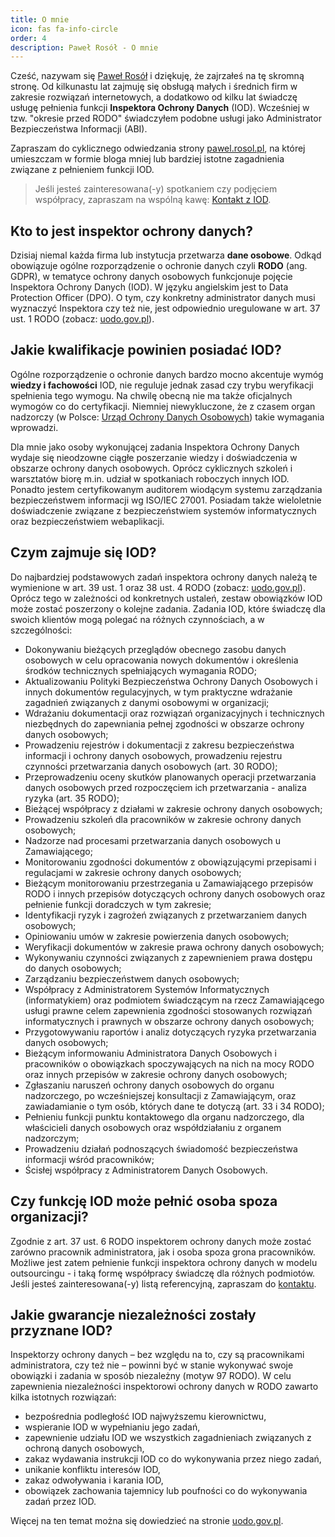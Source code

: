 ```yaml
---
title: O mnie
icon: fas fa-info-circle
order: 4
description: Paweł Rosół - O mnie
---
```



Cześć, nazywam się [Paweł Rosół](https://pawel.rosol.pl "Paweł Rosół IOD") i dziękuję, że zajrzałeś na tę skromną stronę. Od kilkunastu lat zajmuję się obsługą małych i średnich firm w zakresie rozwiązań internetowych, a dodatkowo od kilku lat świadczę usługę pełnienia funkcji **Inspektora Ochrony Danych** (IOD). Wcześniej w tzw. "okresie przed RODO" świadczyłem podobne usługi jako Administrator Bezpieczeństwa Informacji (ABI).

Zapraszam do cyklicznego odwiedzania strony [pawel.rosol.pl](https://pawel.rosol.pl), na której umieszczam w formie bloga mniej lub bardziej istotne zagadnienia związane z pełnieniem funkcji IOD.

> Jeśli jesteś zainteresowana(-y) spotkaniem czy podjęciem współpracy, zapraszam na wspólną kawę: [Kontakt z IOD](/contact "Kontakt z Inspektorem Ochrony Danych").

## Kto to jest inspektor ochrony danych?

Dzisiaj niemal każda firma lub instytucja przetwarza **dane osobowe**. Odkąd obowiązuje ogólne rozporządzenie o ochronie danych czyli **RODO** (ang. GDPR), w tematyce ochrony danych osobowych funkcjonuje pojęcie Inspektora Ochrony Danych (IOD). W języku angielskim jest to Data Protection Officer (DPO). O tym, czy konkretny administrator danych musi wyznaczyć Inspektora czy też nie, jest odpowiednio uregulowane w art. 37 ust. 1 RODO (zobacz: [uodo.gov.pl](https://archiwum.uodo.gov.pl/pl/223/638 "Kto może, a kto musi wyznaczyć IOD?")).

## Jakie kwalifikacje powinien posiadać IOD?

Ogólne rozporządzenie o ochronie danych bardzo mocno akcentuje wymóg **wiedzy i fachowości** IOD, nie reguluje jednak zasad czy trybu weryfikacji spełnienia tego wymogu. Na chwilę obecną nie ma także oficjalnych wymogów co do certyfikacji. Niemniej niewykluczone, że z czasem organ nadzorczy (w Polsce: [Urząd Ochrony Danych Osobowych](https://uodo.gov.pl/pl "UODO")) takie wymagania wprowadzi.

Dla mnie jako osoby wykonującej zadania Inspektora Ochrony Danych wydaje się nieodzowne ciągłe poszerzanie wiedzy i doświadczenia w obszarze ochrony danych osobowych. Oprócz cyklicznych szkoleń i warsztatów biorę m.in. udział w spotkaniach roboczych innych IOD. Ponadto jestem certyfikowanym auditorem wiodącym systemu zarządzania bezpieczeństwem informacji wg ISO/IEC 27001. Posiadam także wieloletnie doświadczenie związane z bezpieczeństwiem systemów informatycznych oraz bezpieczeństwiem webaplikacji.

## Czym zajmuje się IOD?

Do najbardziej podstawowych zadań inspektora ochrony danych należą te wymienione w art. 39 ust. 1 oraz 38 ust. 4 RODO (zobacz: [uodo.gov.pl](https://archiwum.uodo.gov.pl/pl/225/662 "Jakie zadania ma IOD?")). Oprócz tego w zależności od konkretnych ustaleń, zestaw obowiązków IOD może zostać poszerzony o kolejne zadania. Zadania IOD, które świadczę dla swoich klientów mogą polegać na różnych czynnościach, a w szczególności:

  - Dokonywaniu bieżących przeglądów obecnego zasobu danych osobowych w celu opracowania nowych dokumentów i określenia środków technicznych spełniających wymagania RODO;
  - Aktualizowaniu Polityki Bezpieczeństwa Ochrony Danych Osobowych i innych dokumentów regulacyjnych, w tym praktyczne wdrażanie zagadnień związanych z danymi osobowymi w organizacji;
  - Wdrażaniu dokumentacji oraz rozwiązań organizacyjnych i technicznych niezbędnych do zapewniania pełnej zgodności w obszarze ochrony danych osobowych;
  - Prowadzeniu rejestrów i dokumentacji z zakresu bezpieczeństwa informacji i ochrony danych osobowych, prowadzeniu rejestru czynności przetwarzania danych osobowych (art. 30 RODO);
  - Przeprowadzeniu oceny skutków planowanych operacji przetwarzania danych osobowych przed rozpoczęciem ich przetwarzania - analiza ryzyka (art. 35 RODO);
  - Bieżącej współpracy z działami w zakresie ochrony danych osobowych;
  - Prowadzeniu szkoleń dla pracowników w zakresie ochrony danych osobowych;
  - Nadzorze nad procesami przetwarzania danych osobowych u Zamawiającego;
  - Monitorowaniu zgodności dokumentów z obowiązującymi przepisami i regulacjami w zakresie ochrony danych osobowych;
  - Bieżącym monitorowaniu przestrzegania u Zamawiającego przepisów RODO i innych przepisów dotyczących ochrony danych osobowych oraz pełnienie funkcji doradczych w tym zakresie;
  - Identyfikacji ryzyk i zagrożeń związanych z przetwarzaniem danych osobowych;
  - Opiniowaniu umów w zakresie powierzenia danych osobowych;
  - Weryfikacji dokumentów w zakresie prawa ochrony danych osobowych;
  - Wykonywaniu czynności związanych z zapewnieniem prawa dostępu do danych osobowych;
  - Zarządzaniu bezpieczeństwem danych osobowych;
  - Współpracy z Administratorem Systemów Informatycznych (informatykiem) oraz podmiotem świadczącym na rzecz Zamawiającego usługi prawne celem zapewnienia zgodności stosowanych rozwiązań informatycznych i prawnych w obszarze ochrony danych osobowych;
  - Przygotowywaniu raportów i analiz dotyczących ryzyka przetwarzania danych osobowych;
  - Bieżącym informowaniu Administratora Danych Osobowych i pracowników o obowiązkach spoczywających na nich na mocy RODO oraz innych przepisów w zakresie ochrony danych osobowych;
  - Zgłaszaniu naruszeń ochrony danych osobowych do organu nadzorczego, po wcześniejszej konsultacji z Zamawiającym, oraz zawiadamianie o tym osób, których dane te dotyczą (art. 33 i 34 RODO);
  - Pełnieniu funkcji punktu kontaktowego dla organu nadzorczego, dla właścicieli danych osobowych oraz współdziałaniu z organem nadzorczym;
  - Prowadzeniu działań podnoszących świadomość bezpieczeństwa informacji wśród pracowników;
  - Ścisłej współpracy z Administratorem Danych Osobowych.

## Czy funkcję IOD może pełnić osoba spoza organizacji?

Zgodnie z art. 37 ust. 6 RODO inspektorem ochrony danych może zostać zarówno pracownik administratora, jak i osoba spoza grona pracowników. Możliwe jest zatem pełnienie funkcji inspektora ochrony danych w modelu outsourcingu - i taką formę współpracy świadczę dla różnych podmiotów. Jeśli jesteś zainteresowana(-y) listą referencyjną, zapraszam do [kontaktu](/contact).

## Jakie gwarancje niezależności zostały przyznane IOD?

Inspektorzy ochrony danych – bez względu na to, czy są pracownikami administratora, czy też nie – powinni być w stanie wykonywać swoje obowiązki i zadania w sposób niezależny (motyw 97 RODO). W celu zapewnienia niezależności inspektorowi ochrony danych w RODO zawarto kilka istotnych rozwiązań:

* bezpośrednia podległość IOD najwyższemu kierownictwu,
* wspieranie IOD w wypełnianiu jego zadań,
* zapewnienie udziału IOD we wszystkich zagadnieniach związanych z ochroną danych osobowych,
* zakaz wydawania instrukcji IOD co do wykonywania przez niego zadań,
* unikanie konfliktu interesów IOD,
* zakaz odwoływania i karania IOD,
* obowiązek zachowania tajemnicy lub poufności co do wykonywania zadań przez IOD.

Więcej na ten temat można się dowiedzieć na stronie [uodo.gov.pl](https://archiwum.uodo.gov.pl/pl/223/713 "Jakie gwarancje niezależności zostały przyznane IOD w przepisach RODO?").
